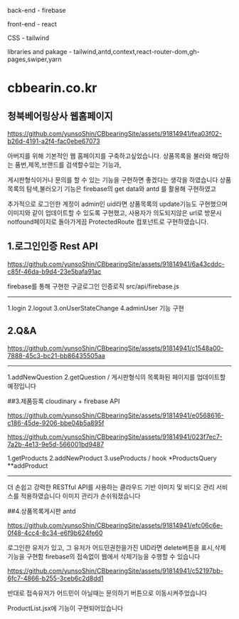 back-end - firebase

front-end - react

CSS - tailwind

libraries and pakage - tailwind,antd,context,react-router-dom,gh-pages,swiper,yarn

# cbbearin.co.kr

## 청북베어링상사 웹홈페이지

https://github.com/yunsoShin/CBbearingSite/assets/91814941/fea03f02-b26d-4191-a2f4-fac0ebe67073

아버지를 위해 기본적인 웹 홈페이지를 구축하고싶었습니다.
상품목록을 불러와 해당하는 품번,제목,브랜드를 검색할수있는 기능과,

게시판형식이거나 문의를 할 수 있는 기능을 구현하면 좋겠다는 생각을 하였습니다
상품목록의 탐색,불러오기 기능은 firebase의 get data와 antd 를 활용해 구현하였고

추가적으로 로그인한 계정이 admin인 uid라면 상품목록의 update기능도 구현했으며 이미지와 같이 업데이트할 수 있도록 구현했고,
사용자가 의도되지않은 url로 방문시 notfound페이지로 돌아가게끔 ProtectedRoute 컴포넌트로 구현하였습니다.

## 1.로그인인증 Rest API

https://github.com/yunsoShin/CBbearingSite/assets/91814941/6a43cddc-c85f-46da-b9d4-23e5bafa91ac

firebase를 통해 구현한 구글로그인 인증로직
src/api/firebase.js

---

1.login
2.logout
3.onUserStateChange
4.adminUser 기능 구현

## 2.Q&A

https://github.com/yunsoShin/CBbearingSite/assets/91814941/c1548a00-7888-45c3-bc21-bb86435505aa

---

1.addNewQuestion
2.getQuestion / 게시판형식의 목록화된 페이지를 업데이트할 예정입니다

##3.제품등록 cloudinary + firebase API

https://github.com/yunsoShin/CBbearingSite/assets/91814941/e0568616-c186-45de-9206-bbe04b5a895f

https://github.com/yunsoShin/CBbearingSite/assets/91814941/023f7ec7-7a2b-4e13-9e5d-566001bd9487

1.getProducts
2.addNewProduct
3.useProducts / hook
\*ProductsQuery
\*\*addProduct

---

더 손쉽고 강력한 RESTful API를 사용하는 클라우드 기반 이미지 및 비디오 관리 서비스를 적용하였습니다 이미지 관리가 손쉬워졌습니다

##4.상품목록게시판 antd

https://github.com/yunsoShin/CBbearingSite/assets/91814941/efc06c6e-0f48-4cc4-8c34-e6f9b624fe60

로그인한 유저가 있고, 그 유저가 어드민권한을가진 UID라면 delete버튼을 표시,삭제 기능을 구현함 firebase의 접속없이 웹에서 삭제기능을 수행할 수 있습니다

https://github.com/yunsoShin/CBbearingSite/assets/91814941/c52197bb-6fc7-4866-b255-3ceb6c2d8dd1

반대로 접속유저가 어드민이 아닐때는 문의하기 버튼으로 이동시켜주었습니다

ProductList.jsx에 기능이 구현되어있습니다
